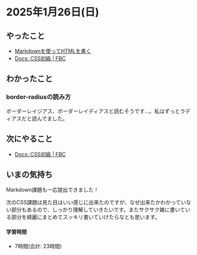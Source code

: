 # 2025年1月26日(日)

## やったこと
- [Markdownを使ってHTMLを書く](https://bootcamp.fjord.jp/practices/139)
- [Docs: CSS初級 \| FBC](https://bootcamp.fjord.jp/pages/185)

## わかったこと
### border-radiusの読み方
ボーダーレイジアス、ボーダーレイディアスと読むそうです…。私はずっとラディアスだと読んでました。

## 次にやること
- [Docs: CSS初級 \| FBC](https://bootcamp.fjord.jp/pages/185)
## いまの気持ち
Markdown課題も一応提出できました！

次のCSS課題は見た目はいい感じに出来たのですが、なぜ出来たかわかっていない部分もあるので、しっかり理解していきたいです。またサクサク雑に書いている部分を綺麗にまとめてスッキリ書いていけたらなとも思います。

#### 学習時間
- 7時間(合計: 23時間)

